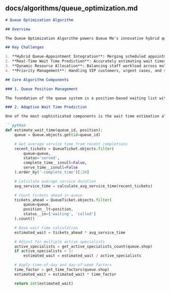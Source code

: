 ## docs/algorithms/queue_optimization.md

```markdown
# Queue Optimization Algorithm

## Overview

The Queue Optimization Algorithm powers Queue Me's innovative hybrid queue management system, enabling businesses to seamlessly handle both scheduled appointments and walk-in customers. This algorithm dynamically manages customer flow, minimizes wait times, and optimizes resource utilization.

## Key Challenges

1. **Hybrid Queue-Appointment Integration**: Merging scheduled appointments with walk-in queues
2. **Real-Time Wait Time Prediction**: Accurately estimating wait times as queue conditions change
3. **Dynamic Resource Allocation**: Balancing staff workload across multiple customers
4. **Priority Management**: Handling VIP customers, urgent cases, and scheduled vs. walk-in priority

## Core Algorithm Components

### 1. Queue Position Management

The foundation of the queue system is a position-based waiting list with dynamic reordering capabilities.

### 2. Adaptive Wait Time Prediction

One of the most sophisticated components is the wait time estimation algorithm that adapts to real-time conditions:

```python
def estimate_wait_time(queue_id, position):
    queue = Queue.objects.get(id=queue_id)

    # Get average service time from recent completions
    recent_tickets = QueueTicket.objects.filter(
        queue=queue,
        status='served',
        complete_time__isnull=False,
        serve_time__isnull=False
    ).order_by('-complete_time')[:20]

    # Calculate average service duration
    avg_service_time = calculate_avg_service_time(recent_tickets)

    # Count tickets ahead in queue
    tickets_ahead = QueueTicket.objects.filter(
        queue=queue,
        position__lt=position,
        status__in=['waiting', 'called']
    ).count()

    # Base wait time calculation
    estimated_wait = tickets_ahead * avg_service_time

    # Adjust for multiple active specialists
    active_specialists = get_active_specialists_count(queue.shop)
    if active_specialists > 1:
        estimated_wait = estimated_wait / active_specialists

    # Apply time-of-day and day-of-week factors
    time_factor = get_time_factors(queue.shop)
    estimated_wait = estimated_wait * time_factor

    return int(estimated_wait)
